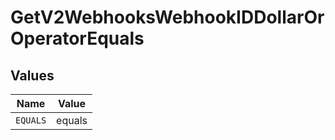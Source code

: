 # GetV2WebhooksWebhookIDDollarOrOperatorEquals


## Values

| Name     | Value    |
| -------- | -------- |
| `EQUALS` | equals   |